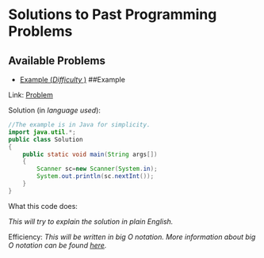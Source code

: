 # Solutions to Past Programming Problems
## Available Problems
- [Example (<span color=#935000>*Difficulty*</span> )](#Example)
##Example

Link: [Problem](codeforces.com)

Solution (in <span color=#935000>*language used*</span>):
```java
//The example is in Java for simplicity.
import java.util.*;
public class Solution
{
    public static void main(String args[])
    {
        Scanner sc=new Scanner(System.in);
        System.out.println(sc.nextInt());
    }
}
```
What this code does:

<span color=#935000>*This will try to explain the solution in plain English.*</span>

Efficiency:
<span color=#935000>*This will be written in big O notation. More information about big O notation can be found [here](/resources/efficiency).*</span>

  
